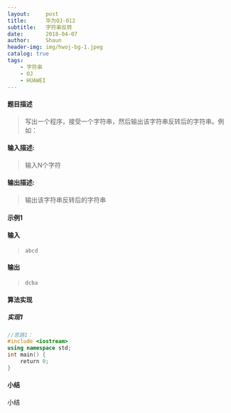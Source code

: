 ```yaml
---
layout:     post
title:      华为OJ-012
subtitle:   字符串反转
date:       2018-04-07
author:     Shaun
header-img: img/hwoj-bg-1.jpeg
catalog: true
tags:
    - 字符串
    - OJ
    - HUAWEI
---
```



#### 题目描述

> 写出一个程序，接受一个字符串，然后输出该字符串反转后的字符串。例如：

#### 输入描述:

> 输入N个字符

#### 输出描述:

> 输出该字符串反转后的字符串

#### 示例1

#### 输入

> ```
> abcd
> ```

#### 输出

> ```
> dcba
> ```



#### 算法实现



##### 实现1

```C++
//思路1：
#include <iostream>
using namespace std;
int main() {
    return 0;
}
```




#### 小结

小结






